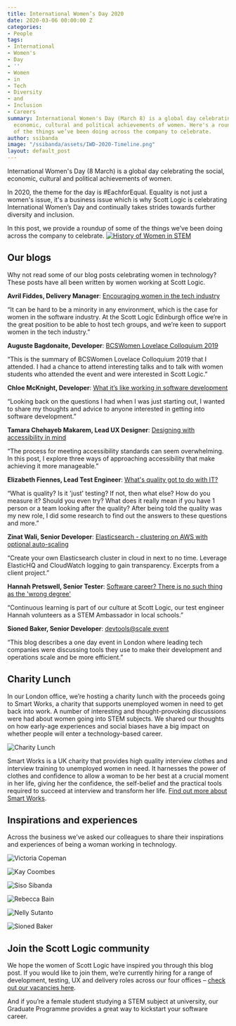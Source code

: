 ```yaml
---
title: International Women’s Day 2020
date: 2020-03-06 00:00:00 Z
categories:
- People
tags:
- International
- Women's
- Day
- ''
- Women
- in
- Tech
- Diversity
- and
- Inclusion
- Careers
summary: International Women's Day (March 8) is a global day celebrating the social,
  economic, cultural and political achievements of women. Here's a roundup of some
  of the things we’ve been doing across the company to celebrate.
author: ssibanda
image: "/ssibanda/assets/IWD-2020-Timeline.png"
layout: default_post
---
```


International Women's Day (8 March) is a global day celebrating the social, economic, cultural and political achievements of women.

In 2020, the theme for the day is #EachforEqual. Equality is not just a women's issue, it's a business issue which is why Scott Logic is celebrating International Women’s Day and continually takes strides towards further diversity and inclusion. 

In this post, we provide a roundup of some of the things we’ve been doing across the company to celebrate.
[![History of Women in STEM]({{site.github.url}}/ssibanda/assets/IWD-2020-Timeline.png "Click here to view a larger version of the timeline")]({{site.baseurl}}/ssibanda/assets/IWD-2020-Timeline.png)

## Our blogs
Why not read some of our blog posts celebrating women in technology? These posts have all been written by women working at Scott Logic.

**Avril Fiddes, Delivery Manager**: [Encouraging women in the tech industry](https://blog.scottlogic.com/2019/03/07/women-in-tech.html)

“It can be hard to be a minority in any environment, which is the case for women in the software industry. At the Scott Logic Edinburgh office we’re in the great position to be able to host tech groups, and we’re keen to support women in the tech industry.”

**Auguste Bagdonaite, Developer**: [BCSWomen Lovelace Colloquium 2019](https://blog.scottlogic.com/2019/05/01/bcswomen-lovelace-colloquium-2019.html)

“This is the summary of BCSWomen Lovelace Colloquium 2019 that I attended. I had a chance to attend interesting talks and to talk with women students who attended the event and were interested in Scott Logic.”

**Chloe McKnight, Developer**: [What it’s like working in software development](https://blog.scottlogic.com/2019/07/19/what-its-like-working-in-software-development.html)

“Looking back on the questions I had when I was just starting out, I wanted to share my thoughts and advice to anyone interested in getting into software development.”

**Tamara Chehayeb Makarem, Lead UX Designer**: [Designing with accessibility in mind](https://blog.scottlogic.com/2019/09/11/Designing-with-accessibility-in-mind.html)

“The process for meeting accessibility standards can seem overwhelming. In this post, I explore three ways of approaching accessibility that make achieving it more manageable.”

**Elizabeth Fiennes, Lead Test Engineer**: [What's quality got to do with IT?](https://blog.scottlogic.com/2019/02/15/what-s-quality-got-to-do-with-it.html)

“What is quality? Is it 'just' testing? If not, then what else? How do you measure it? Should you even try? What does it really mean if you have 1 person or a team looking after the quality? After being told the quality was my new role, I did some research to find out the answers to these questions and more.”

**Zinat Wali, Senior Developer**: [Elasticsearch - clustering on AWS with optional auto-scaling](https://blog.scottlogic.com/2019/07/19/elasticsearch-clustering.html)

“Create your own Elasticsearch cluster in cloud in next to no time. Leverage ElasticHQ and CloudWatch logging to gain transparency. Excerpts from a client project.”

**Hannah Pretswell, Senior Tester**: [Software career? There is no such thing as the 'wrong degree'](https://blog.scottlogic.com/2016/09/05/there-is-no-such-thing-as-the-wrong-degree.html)

“Continuous learning is part of our culture at Scott Logic, our test engineer Hannah volunteers as a STEM Ambassador in local schools.”

**Sioned Baker, Senior Developer**: [devtools@scale event](https://blog.scottlogic.com/2017/05/25/devtoolsatscale-event.html)

“This blog describes a one day event in London where leading tech companies were discussing tools they use to make their development and operations scale and be more efficient.”

## Charity Lunch

In our London office, we’re hosting a charity lunch with the proceeds going to Smart Works, a charity that supports unemployed women in need to get back into work. A number of interesting and thought-provoking discussions were had about women going into STEM subjects. We shared our thoughts on how early-age experiences and social biases have a big impact on whether people will enter a technology-based career.

![Charity Lunch]({{site.baseurl}}/ssibanda/assets/Charity-Lunch-1.jpg)

Smart Works is a UK charity that provides high quality interview clothes and interview training to unemployed women in need. It harnesses the power of clothes and confidence to allow a woman to be her best at a crucial moment in her life, giving her the confidence, the self-belief and the practical tools required to succeed at interview and transform her life. [Find out more about Smart Works](https://smartworks.org.uk/).

## Inspirations and experiences

Across the business we’ve asked our colleagues to share their inspirations and experiences of being a woman working in technology.

![Victoria Copeman]({{site.baseurl}}/ssibanda/assets/Victoria-Copeman-profile-crop.jpg)

![Kay Coombes]({{site.baseurl}}/ssibanda/assets/Kay-Coombes-profile-crop.jpg)

![Siso Sibanda]({{site.baseurl}}/ssibanda/assets/Siso-Sibanda-profile-crop.jpg)

![Rebecca Bain]({{site.baseurl}}/ssibanda/assets/Rebecca-Bain-profile-crop.jpg)

![Nelly Sutanto]({{site.baseurl}}/ssibanda/assets/Nelly-Sutanto-profile-crop.jpg)

![Sioned Baker]({{site.baseurl}}/ssibanda/assets/Sioned-Baker-profile-crop.jpg)

## Join the Scott Logic community

We hope the women of Scott Logic have inspired you through this blog post. If you would like to join them, we’re currently hiring for a range of development, testing, UX and delivery roles across our four offices – [check out our vacancies here](https://www.scottlogic.com/careers/vacancies/).

And if you’re a female student studying a STEM subject at university, our Graduate Programme provides a great way to kickstart your software career.
